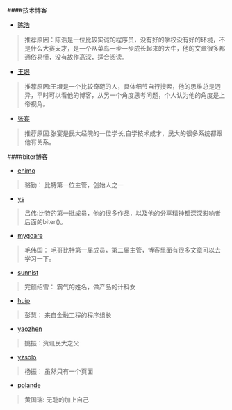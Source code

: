 ####技术博客

*   [陈浩](http://coolshell.cn/)
>
> 推荐原因：陈浩是一位比较实诚的程序员，没有好的学校没有好的环境，不是什么大赛天才，是一个从菜鸟一步一步成长起来的大牛，他的文章很多都通俗易懂，没有故作高深，适合阅读。
>

*   [王垠](http://www.yinwang.org/)
>
> 推荐原因:王垠是一个比较奇葩的人，具体细节自行搜索，他的思维总是迥异，平时可以看他的博客，从另一个角度思考问题，个人认为他的角度是上帝视角。
>

*   [张宴](http://zyan.cc/)
>
> 推荐原因:张宴是民大经院的一位学长,自学技术成才，民大的很多系统都跟他有关系。
>

####biter博客
*   [enimo](http://blog.anymoore.com/)
>   骆勤： 比特第一位主管，创始人之一
*   [ys](http://blog.ysmood.org)
>  吕伟:比特的第一批成员，他的很多作品，以及他的分享精神都深深影响者后面的biter()。
*   [mygoare](http://mygoare.com/)
>  毛伟国： 毛哥比特第一届成员，第二届主管，博客里面有很多文章可以去学习一下。
*   [sunnist](http://sunnist.github.io/)
>   完颜绍雪： 霸气的姓名，做产品的计科女
*   [huip](http://www.huip.org/)
>   彭慧： 来自金融工程的程序组长  
*   [yaozhen](http://iyaozhen.com/)
>   姚振：资讯民大之父
*   [yzsolo](http://aresyz.com/)
>   杨振： 虽然只有一个页面
*   [polande](http://www.polande.com)
>   黄国瑞: 无耻的加上自己
